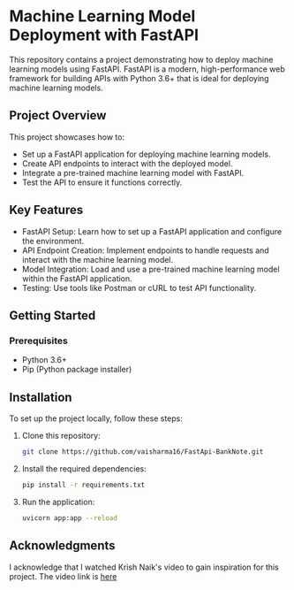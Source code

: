 # Machine Learning Model Deployment with FastAPI

This repository contains a project demonstrating how to deploy machine learning models using FastAPI. FastAPI is a modern, high-performance web framework for building APIs with Python 3.6+ that is ideal for deploying machine learning models.

## Project Overview
This project showcases how to:

- Set up a FastAPI application for deploying machine learning models.
- Create API endpoints to interact with the deployed model.
- Integrate a pre-trained machine learning model with FastAPI.
- Test the API to ensure it functions correctly.

## Key Features
- FastAPI Setup: Learn how to set up a FastAPI application and configure the environment.
- API Endpoint Creation: Implement endpoints to handle requests and interact with the machine learning model.
- Model Integration: Load and use a pre-trained machine learning model within the FastAPI application.
- Testing: Use tools like Postman or cURL to test API functionality.

## Getting Started
### Prerequisites
- Python 3.6+
- Pip (Python package installer)

## Installation
To set up the project locally, follow these steps:

1. Clone this repository:

   ```bash
   git clone https://github.com/vaisharma16/FastApi-BankNote.git
   
2. Install the required dependencies:
   ```bash
   pip install -r requirements.txt

3. Run the application:
   ```bash
   uvicorn app:app --reload

## Acknowledgments

I acknowledge that I watched Krish Naik's video to gain inspiration for this project. The video link is [here](https://youtube.com/watch?v=b5F667g1yCk&t=1s)


